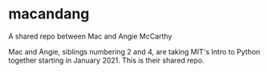# macandang
A shared repo between Mac and Angie McCarthy

Mac and Angie, siblings numbering 2 and 4, are taking MIT's Intro to Python together starting
in January 2021. This is their shared repo. 
